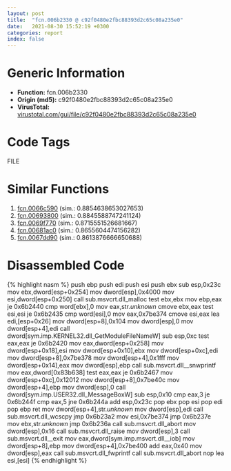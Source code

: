 ```yaml
---
layout: post
title:  "fcn.006b2330 @ c92f0480e2fbc88393d2c65c08a235e0"
date:   2021-08-30 15:52:19 +0300
categories: report
index: false
---
```


# Generic Information
- **Function:** fcn.006b2330
- **Origin (md5):** c92f0480e2fbc88393d2c65c08a235e0
- **VirusTotal:** [virustotal.com/gui/file/c92f0480e2fbc88393d2c65c08a235e0][virustotal_ref]

# Code Tags
<span class="tag" id="FILE">FILE</span>


# Similar Functions

1. [fcn.0066c590][similar_1_ref] (sim.: 0.8854638653027653)
2. [fcn.00693800][similar_2_ref] (sim.: 0.8845588747241124)
3. [fcn.0069f770][similar_3_ref] (sim.: 0.8715551526681667)
4. [fcn.00681ac0][similar_4_ref] (sim.: 0.8655604474156282)
5. [fcn.0067dd90][similar_5_ref] (sim.: 0.8613876666650688)


# Disassembled Code

{% highlight nasm %}
push ebp
push edi
push esi
push ebx
sub esp,0x23c
mov ebx,dword[esp+0x254]
mov dword[esp],0x4000
mov esi,dword[esp+0x250]
call sub.msvcrt.dll_malloc
test ebx,ebx
mov ebp,eax
je 0x6b2440
cmp word[ebx],0
mov eax,str._unknown_
cmove ebx,eax
test esi,esi
je 0x6b2435
cmp word[esi],0
mov eax,0x7be374
cmove esi,eax
lea edi,[esp+0x26]
mov dword[esp+8],0x104
mov dword[esp],0
mov dword[esp+4],edi
call dword[sym.imp.KERNEL32.dll_GetModuleFileNameW]
sub esp,0xc
test eax,eax
je 0x6b2420
mov eax,dword[esp+0x258]
mov dword[esp+0x18],esi
mov dword[esp+0x10],ebx
mov dword[esp+0xc],edi
mov dword[esp+8],0x7be378
mov dword[esp+4],0x1fff
mov dword[esp+0x14],eax
mov dword[esp],ebp
call sub.msvcrt.dll__snwprintf
mov eax,dword[0x83b638]
test eax,eax
je 0x6b2467
mov dword[esp+0xc],0x12012
mov dword[esp+8],0x7be40c
mov dword[esp+4],ebp
mov dword[esp],0
call dword[sym.imp.USER32.dll_MessageBoxW]
sub esp,0x10
cmp eax,3
je 0x6b244f
cmp eax,5
jne 0x6b244a
add esp,0x23c
pop ebx
pop esi
pop edi
pop ebp
ret
mov dword[esp+4],str._unknown_
mov dword[esp],edi
call sub.msvcrt.dll_wcscpy
jmp 0x6b23a2
mov esi,0x7be374
jmp 0x6b237e
mov ebx,str._unknown_
jmp 0x6b236a
call sub.msvcrt.dll_abort
mov dword[esp],0x16
call sub.msvcrt.dll_raise
mov dword[esp],3
call sub.msvcrt.dll__exit
mov eax,dword[sym.imp.msvcrt.dll__iob]
mov dword[esp+8],ebp
mov dword[esp+4],0x7be400
add eax,0x40
mov dword[esp],eax
call sub.msvcrt.dll_fwprintf
call sub.msvcrt.dll_abort
nop
lea esi,[esi]
{% endhighlight %}


[similar_1_ref]: /report/fcn.0066c590@c92f0480e2fbc88393d2c65c08a235e0
[similar_2_ref]: /report/fcn.00693800@c92f0480e2fbc88393d2c65c08a235e0
[similar_3_ref]: /report/fcn.0069f770@c92f0480e2fbc88393d2c65c08a235e0
[similar_4_ref]: /report/fcn.00681ac0@c92f0480e2fbc88393d2c65c08a235e0
[similar_5_ref]: /report/fcn.0067dd90@c92f0480e2fbc88393d2c65c08a235e0
[virustotal_ref]: https://www.virustotal.com/gui/file/c92f0480e2fbc88393d2c65c08a235e0
